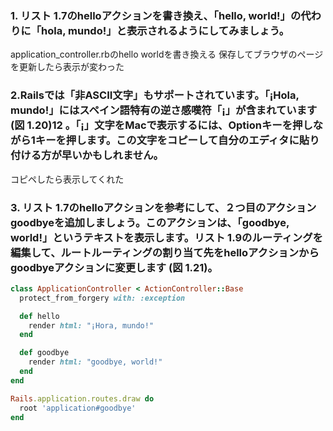 ### 1. リスト 1.7のhelloアクションを書き換え、「hello, world!」の代わりに「hola, mundo!」と表示されるようにしてみましょう。

application_controller.rbのhello worldを書き換える
保存してブラウザのページを更新したら表示が変わった

### 2.Railsでは「非ASCII文字」もサポートされています。「¡Hola, mundo!」にはスペイン語特有の逆さ感嘆符「¡」が含まれています (図 1.20)12 。「¡」文字をMacで表示するには、Optionキーを押しながら1キーを押します。この文字をコピーして自分のエディタに貼り付ける方が早いかもしれません。

コピペしたら表示してくれた

### 3. リスト 1.7のhelloアクションを参考にして、２つ目のアクションgoodbyeを追加しましょう。このアクションは、「goodbye, world!」というテキストを表示します。リスト 1.9のルーティングを編集して、ルートルーティングの割り当て先をhelloアクションからgoodbyeアクションに変更します (図 1.21)。

```ruby:application_controller.rb
class ApplicationController < ActionController::Base
  protect_from_forgery with: :exception

  def hello
    render html: "¡Hora, mundo!"
  end

  def goodbye
    render html: "goodbye, world!"
  end
end
```

```ruby:routes.rb
Rails.application.routes.draw do
  root 'application#goodbye'
end
```
